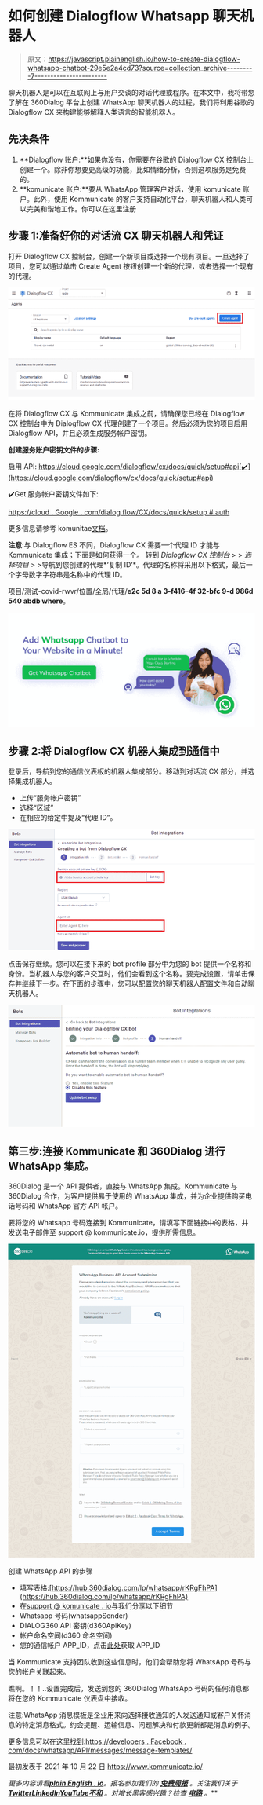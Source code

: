 # 如何创建 Dialogflow Whatsapp 聊天机器人

> 原文：<https://javascript.plainenglish.io/how-to-create-dialogflow-whatsapp-chatbot-29e5e2a4cd73?source=collection_archive---------7----------------------->

聊天机器人是可以在互联网上与用户交谈的对话代理或程序。在本文中，我将带您了解在 360Dialog 平台上创建 WhatsApp 聊天机器人的过程，我们将利用谷歌的 Dialogflow CX 来构建能够解释人类语言的智能机器人。

## 先决条件

1.  **Dialogflow 账户:**如果你没有，你需要在谷歌的 Dialogflow CX 控制台上创建一个。除非你想要更高级的功能，比如情绪分析，否则这项服务是免费的。
2.  **komunicate 账户:**要从 WhatsApp 管理客户对话，使用 komunicate 账户。此外，使用 Kommunicate 的客户支持自动化平台，聊天机器人和人类可以完美和谐地工作。你可以在这里注册

## 步骤 1:准备好你的对话流 CX 聊天机器人和凭证

打开 Dialogflow CX 控制台，创建一个新项目或选择一个现有项目。一旦选择了项目，您可以通过单击 Create Agent 按钮创建一个新的代理，或者选择一个现有的代理。

![](img/fe4925e0e7929529e2a7d9e197b94a8c.png)

在将 Dialogflow CX 与 Kommunicate 集成之前，请确保您已经在 Dialogflow CX 控制台中为 Dialogflow CX 代理创建了一个项目。然后必须为您的项目启用 Dialogflow API，并且必须生成服务帐户密钥。

**创建服务账户密钥文件的步骤:**

启用 API:
https://cloud.google.com/dialogflow/cx/docs/quick/setup#api[✔️](https://cloud.google.com/dialogflow/cx/docs/quick/setup#api)

✔️Get 服务帐户密钥文件如下:

[https://cloud . Google . com/dialog flow/CX/docs/quick/setup # auth](https://cloud.google.com/dialogflow/cx/docs/quick/setup#auth)

更多信息请参考 komunitae[文档](https://docs.kommunicate.io/docs/bot-dialogflow-integration#integration-using-dialogflow-cx)。

**注意**:与 Dialogflow ES 不同，Dialogflow CX 需要一个代理 ID 才能与 Kommunicate 集成；下面是如何获得一个。
转到 *Dialogflow CX 控制台* > > *选择项目* > >导航到您创建的代理*‘复制 ID’*。代理的名称将采用以下格式，最后一个字母数字字符串是名称中的代理 ID。

项目/测试-covid-rwvr/位置/全局/代理/**e2c 5d 8 a 3-f416–4f 32-bfc 9-d 986d 540 abdb where**。

![](img/fa316e33bab760f76a76d9d01cac7efd.png)

## 步骤 2:将 Dialogflow CX 机器人集成到通信中

登录后，导航到您的通信仪表板的机器人集成部分。移动到对话流 CX 部分，并选择集成机器人。

*   上传“服务帐户密钥”
*   选择“区域”
*   在相应的给定中提及“代理 ID”。

![](img/bc054461c0a5bb299f72e41f840267cb.png)

点击保存继续。您可以在接下来的 bot profile 部分中为您的 bot 提供一个名称和身份。当机器人与您的客户交互时，他们会看到这个名称。要完成设置，请单击保存并继续下一步。在下面的步骤中，您可以配置您的聊天机器人配置文件和自动聊天机器人。

![](img/a6bf824ea8b601d19467ec65d87109cd.png)

## 第三步:连接 Kommunicate 和 360Dialog 进行 WhatsApp 集成。

360Dialog 是一个 API 提供者，直接与 WhatsApp 集成。Kommunicate 与 360Dialog 合作，为客户提供易于使用的 WhatsApp 集成，并为企业提供购买电话号码和 WhatsApp 官方 API 帐户。

要将您的 Whatsapp 号码连接到 Kommunicate，请填写下面链接中的表格，并发送电子邮件至 support @ kommunicate.io，提供所需信息。

![](img/56abcd085e876a3ca5bb8c8813408338.png)

创建 WhatsApp API 的步骤

*   填写表格:[https://hub.360dialog.com/lp/whatsapp/rKRgFhPA](https://hub.360dialog.com/lp/whatsapp/rKRgFhPA)
*   在[supp](mailto:support@kommunicate.io)[o](mailto:support@kommunicate.io)[rt @ komunicate . io](mailto:support@kommunicate.io)与我们分享以下细节
*   Whatsapp 号码(whatsappSender)
*   DIALOG360 API 密钥(d360ApiKey)
*   帐户命名空间(d360 命名空间)
*   您的通信帐户 APP_ID，点击[此处](https://dashboard.kommunicate.io/settings/install)获取 APP_ID

当 Kommunicate 支持团队收到这些信息时，他们会帮助您将 WhatsApp 号码与您的帐户关联起来。

瞧啊。！！..设置完成后，发送到您的 360Dialog WhatsApp 号码的任何消息都将在您的 Kommunicate 仪表盘中接收。

注意:WhatsApp 消息模板是企业用来向选择接收通知的人发送通知或客户关怀消息的特定消息格式。约会提醒、运输信息、问题解决和付款更新都是消息的例子。

更多信息可以在这里找到:[https://developers . Facebook . com/docs/whatsapp/API/messages/message-templates/](https://developers.facebook.com/docs/whatsapp/api/messages/message-templates/)

最初发表于 2021 年 10 月 22 日 https://www.kommunicate.io/

*更多内容请看*[***plain English . io***](https://plainenglish.io/)*。报名参加我们的* [***免费周报***](http://newsletter.plainenglish.io/) *。关注我们关于*[***Twitter***](https://twitter.com/inPlainEngHQ)[***LinkedIn***](https://www.linkedin.com/company/inplainenglish/)*[***YouTube***](https://www.youtube.com/channel/UCtipWUghju290NWcn8jhyAw)*[***不和***](https://discord.gg/GtDtUAvyhW) *。对增长黑客感兴趣？检查* [***电路***](https://circuit.ooo/) *。***